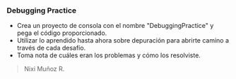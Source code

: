 ### Debugging Practice

- Crea un proyecto de consola con el nombre "DebuggingPractice" y pega el código proporcionado. 
- Utilizar lo aprendido hasta ahora sobre depuración para abrirte camino a través de cada desafío. 
- Toma nota de cuáles eran los problemas y cómo los resolviste. 

> Nixi Muñoz R.
